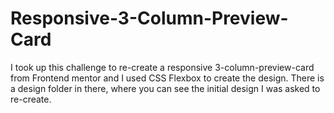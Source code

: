 # Responsive-3-Column-Preview-Card
I took up this challenge to re-create a responsive 3-column-preview-card from Frontend mentor and I used CSS Flexbox to create the design.  There is a design folder in there, where you can see the initial design I was asked to re-create.
